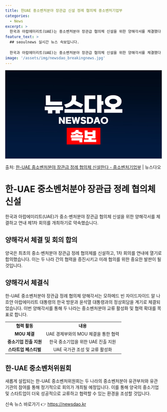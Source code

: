 ```yaml
---
title: 한UAE 중소벤처분야 장관급 신설 정례 협의체 중소벤처기업부
categories:
  - News
excerpt: >
  한국과 아랍에미리트(UAE)는 중소벤처분야 장관급 협의체 신설을 위한 양해각서를 체결했다. 이는 양국 최초의…
feature_text: >
  ## seoulnews 실시간 뉴스 속보입니다.

  한국과 아랍에미리트(UAE)는 중소벤처분야 장관급 협의체 신설을 위한 양해각서를 체결했다. 이는 양국 최초의…
image: '/assets/img/newsdao_breakingnews.jpg'
---
```


![뉴스다오 속보](/assets/img/newsdao_breakingnews.jpg)

<p>출처: <a href="https://newsdao.kr/3962" rel="dofollow">한-UAE 중소벤처분야 장관급 정례 협의체 신설한다 - 중소벤처기업부</a> | 뉴스다오</p>

<h1>한-UAE 중소벤처분야 장관급 정례 협의체 신설</h1>
<p data-ke-size="size16">한국과 아랍에미리트(UAE)가 중소·벤처분야 장관급 협의체 신설을 위한 양해각서를 체결하고 연내 제1차 회의를 개최하기로 약속했습니다. </p>

<h2 data-ke-size="size26">양해각서 체결 및 회의 합의</h2>
<p>양국은 최초의 중소·벤처분야 장관급 정례 협의체를 신설하고, 1차 회의를 연내에 열기로 합의했습니다. 이는 두 나라 간의 협력을 증진시키고 미래 협의를 위한 중요한 발판이 될 것입니다. </p>

<h2 data-ke-size="size26">양해각서 체결식</h2>
<p>한-UAE 중소벤처분야 장관급 정례 협의체 양해각서는 모하메드 빈 자이드자이드 알 나흐얀 아랍에미리트 대통령의 한국 방문과 윤석열 대통령과의 정상회담을 계기로 체결되었습니다. 이번 양해각서를 통해 두 나라는 중소벤처분야 교류 활성화 및 협력 확대를 목표로 합니다. </p>

<table>
    <tr>
        <td style="text-align: center; height: 17px;"><b>협력 활동</b></td>
        <td style="text-align: center; height: 17px;"><b>내용</b></td>
    </tr>
    <tr>
        <td style="text-align: center; height: 17px;"><b>MOU 체결</b></td>
        <td style="text-align: center; height: 17px;">UAE 경제부와의 MOU 체결을 통한 협력</td>
    </tr>
    <tr>
        <td style="text-align: center; height: 17px;"><b>중소기업 진출 지원</b></td>
        <td style="text-align: center; height: 17px;">한국 중소기업을 위한 UAE 진출 지원</td>
    </tr>
    <tr>
        <td style="text-align: center; height: 17px;"><b>스타트업 페스티벌</b></td>
        <td style="text-align: center; height: 17px;">UAE 국가관 조성 및 교류 활성화</td>
    </tr>
</table>

<h2 data-ke-size="size26">한-UAE 중소벤처위원회</h2>
<p>새롭게 설립되는 한-UAE 중소벤처위원회는 두 나라의 중소벤처분야 유관부처와 유관기관의 참여를 통해 정기적으로 회의가 개최될 예정입니다. 이를 통해 양국의 중소기업 및 스타트업이 더욱 성공적으로 교류하고 협력할 수 있는 환경을 조성할 것입니다.</p> 

신속 뉴스 바로가기 👉 <a href="https://newsdao.kr" rel="dofollow">https://newsdao.kr</a>



